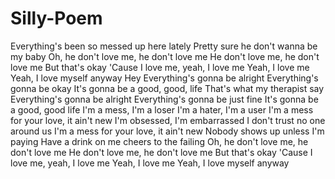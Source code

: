 # Silly-Poem

Everything's been so messed up here lately
Pretty sure he don't wanna be my baby
Oh, he don't love me, he don't love me
He don't love me, he don't love me
But that's okay
'Cause I love me, yeah, I love me
Yeah, I love me
Yeah, I love myself anyway
Hey
Everything's gonna be alright
Everything's gonna be okay
It's gonna be a good, good, life
That's what my therapist say
Everything's gonna be alright
Everything's gonna be just fine
It's gonna be a good, good life
I'm a mess, I'm a loser
I'm a hater, I'm a user
I'm a mess for your love, it ain't new
I'm obsessed, I'm embarrassed
I don't trust no one around us
I'm a mess for your love, it ain't new
Nobody shows up unless I'm paying
Have a drink on me cheers to the failing
Oh, he don't love me, he don't love me
He don't love me, he don't love me
But that's okay
'Cause I love me, yeah, I love me
Yeah, I love me
Yeah, I love myself anyway

